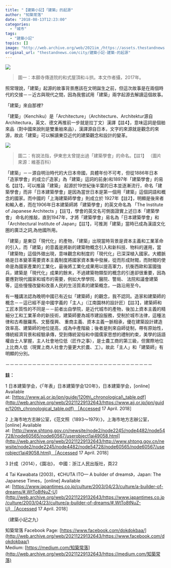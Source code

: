 ```yaml
---
title: "【建築小記】「建築」的起源"
author: "知築常落"
date: "2018-08-13T12:23:00"
categories:
  - "城市"
tags:
  - "建築小記"
topics: []
image: "http://web.archive.org/web/2021im_/https://assets.thestandnews.com/media/photos/1_Z72qbciXeoYpFVNFzGlq0A_njXEe.jpeg"
original_url: "thestandnews.com/city/建築小記-建築-的起源"
---
```

![](http://web.archive.org/web/2021im_/https://assets.thestandnews.com/media/photos/1_Z72qbciXeoYpFVNFzGlq0A_njXEe.jpeg)
> 圖一：本願寺傳道院的和式屋頂和斗拱。本文作者攝，2017年。

照常理說，「建築」起源的故事背景應該在文明誕生之前，但這次故事是在兩個時代的交接－－近古與現代之間，因為我嘗試用「建築」兩字起源去解讀這個故事。

「建築」來自那裡?

「建築」（Kenchiku）是「Architecture」（Architecture、Architektur源自Architectura，英文、德文再推前一步就是拉丁文）漢譯【註4】，意味這詞是個舶來品（對中國來說則是雙重舶來品），漢譯源自日本，文字的來源就是觀念的來源，故此「建築」可以解讀東亞近代的建築觀念和設計的變革。

![](http://web.archive.org/web/2021im_/https://assets.thestandnews.com/media/photos/1_C6KQTzZOD3wt0nRrDbG05g_G9UeH.jpeg)
> 圖二：有說法指，伊東忠太曾提出過「建築學會」的命名。【註1】 （圖片來源：維基百科）

「建築」－－源自明治時代的大日本帝國，具體年份不可考，但從1886年日本「造家學會」的成立(「造家」為「建築」這詞的前身)和1897年「建築學會」的易名【註1】，可以推論「建築」 起源於19世紀後半葉的日本並逐漸流行，命名「建築學會」而非「日本建築學會」是因為當世日本是第一個用「建築」這個詞語和概念的國家。而中國的「上海建築師學會」則成立於 1927年【註2】，明顯是後來者和輸入者，而在1906年日本建築師將「建築學會」的英文命名為 「The Institute of Japanese Architects 」【註1】，學會的英文名可側面證實上述日本「建築學會」 命名的推敲，直到1947年，才將「建築學會」易名為「日本建築學會」和「Architectural Institute of Japan」【註1】，可推測「建築」當時已成為漢語文化圈的廣泛之詞,為他國所用。

「建築」是東亞「現代化」的產物，「建築」出現當時背景是資本主義和工業革命的引入，而「建築」的意義是將新的建築物概念引入和新科技、物料的運用，當「建築物」這個外徵出現，意味觀念和制度的「現代化」已深深植入國家。大體脈絡是日本變革需要資本主義制度將國家資本集中發展，從而形成財閥，而財閥的使命是為國家產業的工業化，最後將工業化成果用以提高軍力，抗衡西歐和富國強兵，建築是「現代化」成果的餘末，不過建築物類型的概念的引進卻很重要，因為要應對現代國家和城市的需要，例如大學學院、醫院、警局、 法院和議會建築等，這些慢慢改變和改善人民的生活質素的建築概念，一路沿用至今。

有一種講法認為晚明中國已有近似「建築師」的觀念，我不認同。造家和建築師的概念－－這已經不是中國字義的「主人」（江南園林的設計匠）【註3】，建築師和工匠本質性的不同是－－前者出自學院，是近代城市的產物，後加上資本主義的精細分工和工業革命的新技術，建築師要為城市建設服務，受制於城市法律，這種法律和古希臘羅馬、文藝復興、 重商主義、資本主義一脈相承，優在建築設計建造效率高、建築師的地位提高，成為中產階級；後者是則來自師徒制，帶有原始性，傳統經濟背景和經驗承傳，受到傳統習俗和中國儒家思想的禮制約束，美學的話語權由士人掌握，主人社會地位低（匠作之事），是士農工商的第三級，但實際地位上比商人低（現實上商人社會力量更大於農、工）。故此「主人」和「建築師」有明顯的分別。

－－－－－－－－－－－－－－－－－－－－－－－－－－－－－－－－－

**註：**

1 日本建築学会，《「年表」日本建築学会120年》，日本建築学会，\[online\] Available at: [https://www.aij.or.jp/jpn/guide/120th\_chronological\_table.pdf](http://web.archive.org/web/20211229132643/https://www.aij.or.jp/jpn/guide/120th_chronological_table.pdf) ［Accessed 17 April. 2018］

2 上海市地方志辦公室，《范文照（1893～1979）》，上海市地方志辦公室，\[online\] Available at: [http://www.shtong.gov.cn/newsite/node2/node2245/node4482/node54728/node60565/node60567/userobject1ai49058.html](http://web.archive.org/web/20211229132643/http://www.shtong.gov.cn/newsite/node2/node2245/node4482/node54728/node60565/node60567/userobject1ai49058.html) ［Accessed 17 April. 2018］

3 計成（2014），《園冶》， 中國：浙江人民出版社，頁22

4 Tai Kawabata (2003)，《CHUTA ITO— A builder of dreams》，Japan: The Japanese Times，\[online\] Available at: [https://www.japantimes.co.jp/culture/2003/04/23/culture/a-builder-of-dreams/#.WtTo8tNuZ-U](http://web.archive.org/web/20211229132643/https://www.japantimes.co.jp/culture/2003/04/23/culture/a-builder-of-dreams/#.WtTo8tNuZ-U) ［Accessed 17 April. 2018］

（建築小記之九）

知築常落 Facebook Page: [https://www.facebook.com/dokdokbaa/](http://web.archive.org/web/20211229132643/https://www.facebook.com/dokdokbaa/)  
Medium: [https://medium.com/知築常落](http://web.archive.org/web/20211229132643/https://medium.com/知築常落)